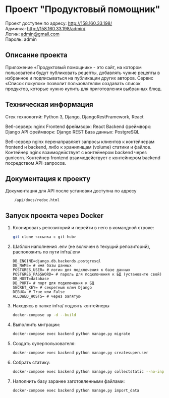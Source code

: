 # Проект "Продуктовый помощник"

Проект доступен по адресу: <http://158.160.33.198/>  
Админка: <http://158.160.33.198/admin/>  
Логин: <admin@gmail.com>  
Пароль: admin  

## Описание проекта

Приложение «Продуктовый помощник» - это сайт, на котором пользователи будут публиковать рецепты, добавлять чужие рецепты в избранное и подписываться на публикации других авторов. Сервис «Список покупок» позволит пользователям создавать список продуктов, которые нужно купить для приготовления выбранных блюд.

## Техническая информация

Стек технологий: Python 3, Django, DjangoRestFramework, React

Веб-сервер: nginx
Frontend фреймворк: React
Backend фреймворк: Django
API фреймворк: Django REST
База данных: PostgreSQL

Веб-сервер nginx перенаправляет запросы клиентов к контейнерам frontend и backend, либо к хранилищам (volume) статики и файлов.
Контейнер nginx взаимодействует с контейнером backend через gunicorn.
Контейнер frontend взаимодействует с контейнером backend посредством API-запросов.

## Документация к проекту

Документация для API после установки доступна по адресу

```url
    /api/docs/redoc.html
```

## Запуск проекта через Docker

1. Клонировать репозиторий и перейти в него в командной строке:

    ```bash
    git clone <ссылка с git-hub>
    ```

2. Шаблон наполнения .env (не включен в текущий репозиторий), расположить по пути infra/.env

    ```text
    DB_ENGINE=django.db.backends.postgresql
    DB_NAME= # имя базы данных
    POSTGRES_USER= # логин для подключения к базе данных
    POSTGRES_PASSWORD= # пароль для подключения к БД (установите свой)
    DB_HOST=database
    DB_PORT= # порт для подключения к БД
    SECRET_KEY= # секретный ключ Django
    DEBUG= # True или False
    ALLOWED_HOSTS= # через запятую
    ```

3. Находясь в папке infra/ поднять контейнеры

    ```bash
    docker-compose up -d --build
    ```

4. Выполнить миграции:

    ```bash
    docker-compose exec backend python manage.py migrate
    ```

5. Создать суперпользователя:

    ```bash
    docker-compose exec backend python manage.py createsuperuser
    ```

6. Собрать статику:

    ```bash
    docker-compose exec backend python manage.py collectstatic --no-input
    ```

7. Наполнить базу заранее заготовленными файлами:

    ```bash
    docker-compose exec backend python manage.py import_data
    ```
